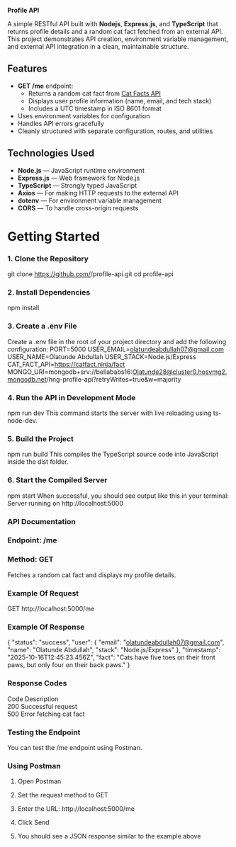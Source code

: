 **Profile API**

A simple RESTful API built with **Nodejs**, **Express.js**, and **TypeScript** that returns profile details and a random cat fact fetched from an external API.  
This project demonstrates API creation, environment variable management, and external API integration in a clean, maintainable structure.
## Features

- **GET /me** endpoint:
  - Returns a random cat fact from [Cat Facts API](https://catfact.ninja/fact)
  - Displays user profile information (name, email, and tech stack)
  - Includes a UTC timestamp in ISO 8601 format  
- Uses environment variables for configuration  
- Handles API errors gracefully  
- Cleanly structured with separate configuration, routes, and utilities

## Technologies Used

- **Node.js** — JavaScript runtime environment  
- **Express.js** — Web framework for Node.js  
- **TypeScript** — Strongly typed JavaScript  
- **Axios** — For making HTTP requests to the external API  
- **dotenv** — For environment variable management  
- **CORS** — To handle cross-origin requests

# Getting Started

### 1. Clone the Repository
git clone https://github.com/<your-username>/profile-api.git
cd profile-api

### 2. Install Dependencies
npm install

### 3. Create a .env File
Create a .env file in the root of your project directory and add the following configuration:
PORT=5000
USER_EMAIL=olatundeabdullah07@gmail.com
USER_NAME=Olatunde Abdullah
USER_STACK=Node.js/Express
CAT_FACT_API=https://catfact.ninja/fact
MONGO_URI=mongodb+srv://bellababs16:Olatunde28@cluster0.hosvmg2.mongodb.net/hng-profile-api?retryWrites=true&w=majority

### 4. Run the API in Development Mode
npm run dev
This command starts the server with live reloading using ts-node-dev.

### 5. Build the Project
npm run build
This compiles the TypeScript source code into JavaScript inside the dist folder.

### 6. Start the Compiled Server
npm start
When successful, you should see output like this in your terminal:
Server running on http://localhost:5000

### API Documentation
### Endpoint: /me

### Method: GET
Fetches a random cat fact and displays my profile details.

### Example Of Request
GET http://localhost:5000/me

### Example Of Response 
{
  "status": "success",
  "user": {
    "email": "olatundeabdullah07@gmail.com",
    "name": "Olatunde Abdullah",
    "stack": "Node.js/Express"
  },
  "timestamp": "2025-10-16T12:45:23.456Z",
  "fact": "Cats have five toes on their front paws, but only four on their back paws."
}

### Response Codes
Code  Description             
200   Successful request      
500   Error fetching cat fact 

### Testing the Endpoint
You can test the /me endpoint using Postman.

### Using Postman

1. Open Postman

2. Set the request method to GET

3. Enter the URL: 
        http://localhost:5000/me
    
4. Click Send

5. You should see a JSON response similar to the example above


